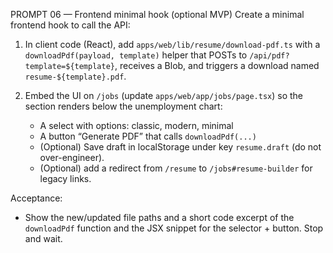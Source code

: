 PROMPT 06 — Frontend minimal hook (optional MVP)
Create a minimal frontend hook to call the API:

1) In client code (React), add `apps/web/lib/resume/download-pdf.ts` with a `downloadPdf(payload, template)` helper that POSTs to `/api/pdf?template=${template}`, receives a Blob, and triggers a download named `resume-${template}.pdf`.

2) Embed the UI on `/jobs` (update `apps/web/app/jobs/page.tsx`) so the section renders below the unemployment chart:
   - A select with options: classic, modern, minimal
   - A button “Generate PDF” that calls `downloadPdf(...)`
   - (Optional) Save draft in localStorage under key `resume.draft` (do not over-engineer).
   - (Optional) add a redirect from `/resume` to `/jobs#resume-builder` for legacy links.

Acceptance:
- Show the new/updated file paths and a short code excerpt of the `downloadPdf` function and the JSX snippet for the selector + button.
Stop and wait.
